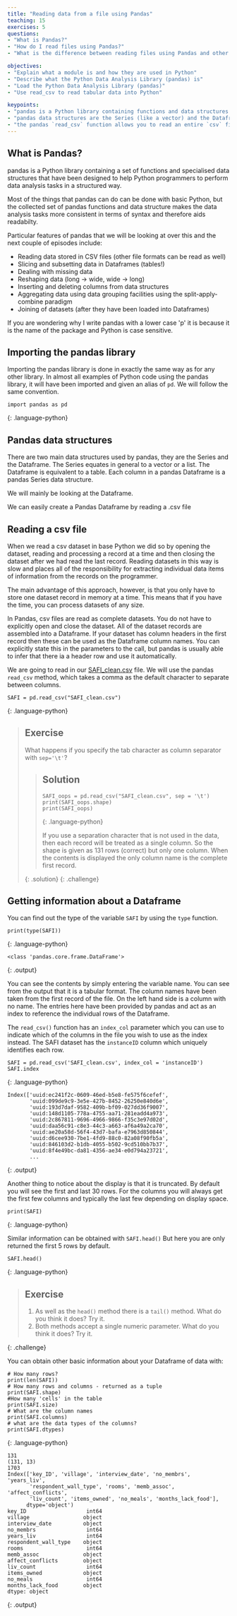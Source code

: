 ```yaml
---
title: "Reading data from a file using Pandas"
teaching: 15
exercises: 5
questions:
- "What is Pandas?"
- "How do I read files using Pandas?"
- "What is the difference between reading files using Pandas and other methods of reading files?"

objectives:
- "Explain what a module is and how they are used in Python"
- "Describe what the Python Data Analysis Library (pandas) is"
- "Load the Python Data Analysis Library (pandas)"
- "Use read_csv to read tabular data into Python"

keypoints:
- "pandas is a Python library containing functions and data structures to assist in data analysis"
- "pandas data structures are the Series (like a vector) and the Dataframe (like a table)"
- "the pandas `read_csv` function allows you to read an entire `csv` file into a Dataframe"
---
```


## What is Pandas?

pandas is a Python library containing a set of functions and specialised data structures that have been designed to help Python programmers to perform data analysis tasks in a structured way.

Most of the things that pandas can do can be done with basic Python, but the collected set of pandas functions and data structure makes the data analysis tasks more consistent in terms of syntax and therefore aids readabilty.

Particular features of pandas that we will be looking at over this and the next couple of episodes include:


* Reading data stored in CSV files (other file formats can be read as well)
* Slicing and subsetting data in Dataframes (tables!)
* Dealing with missing data
* Reshaping data (long -> wide,  wide -> long)
* Inserting and deleting columns from data structures
* Aggregating data using data grouping facilities using the split-apply-combine paradigm
* Joining of datasets (after they have been loaded into Dataframes)


If you are wondering why I write pandas with a lower case 'p' it is because it is the name of the package and Python is case sensitive.


## Importing the pandas library

Importing the pandas library is done in exactly the same way as for any other library. In almost all examples of Python code using the pandas library, it will have been imported and given an alias of `pd`. We will follow the same convention.


~~~
import pandas as pd
~~~
{: .language-python}

## Pandas data structures

There are two main data structures used by pandas, they are the Series and the Dataframe. The Series equates in general to a vector or a list. The Dataframe is equivalent to a table. Each column in a pandas Dataframe is a pandas Series data structure.

We will mainly be looking at the Dataframe.

We can easily create a Pandas Dataframe by reading a .csv file

## Reading a csv file

When we read a csv dataset in base Python we did so by opening the dataset, reading and processing a record at a time and then closing the dataset after we had read the last record. Reading datasets in this way is slow and places all of the responsibility for extracting individual data items of information from the records on the programmer.

The main advantage of this approach, however, is that you only have to store one dataset record in memory at a time. This means that if you have the time, you can process datasets of any size.

In Pandas, csv files are read as complete datasets. You do not have to explicitly open and close the dataset. All of the dataset records are assembled into a Dataframe. If your dataset has column headers in the first record then these can be used as the Dataframe column names. You can explicitly state this in the parameters to the call, but pandas is usually able to infer that there ia a header row and use it automatically.


We are going to read in our [SAFI_clean.csv](../data/SAFI_clean.csv) file. We will use the pandas `read_csv` method, which takes a comma as the default character to separate between columns.

~~~
SAFI = pd.read_csv("SAFI_clean.csv")
~~~
{: .language-python}

> ## Exercise
>
> What happens if you specify the tab character as column separator with `sep='\t'`?
>
> > ## Solution
> >
> > ~~~
> > SAFI_oops = pd.read_csv("SAFI_clean.csv", sep = '\t')
> > print(SAFI_oops.shape)
> > print(SAFI_oops)
> > ~~~
> > {: .language-python}
> >
> > If you use a separation character that is not used in the data, then each record will be treated as a single column. So the shape is given as 131 rows (correct) but only one column.
> > When the contents is displayed the only column name is the complete first record.
> >
> {: .solution}
{: .challenge}

##  Getting information about a Dataframe

You can find out the type of the variable `SAFI` by using the `type` function.

~~~
print(type(SAFI))
~~~
{: .language-python}

~~~
<class 'pandas.core.frame.DataFrame'>
~~~
{: .output}

You can see the contents by simply entering the variable name. You can see from the output that it is a tabular format. The column names have been taken from the first record of the file. On the left hand side is a column with no name. The entries here have been provided by pandas and act as an index to reference the individual rows of the Dataframe.

The `read_csv()` function has an `index_col` parameter which you can use to indicate which of the columns in the file you wish to use as the index instead. 
The SAFI dataset has the `instanceID` column which uniquely identifies each row. 

~~~
SAFI = pd.read_csv('SAFI_clean.csv', index_col = 'instanceID')
SAFI.index
~~~
{: .language-python}

~~~
Index(['uuid:ec241f2c-0609-46ed-b5e8-fe575f6cefef',
       'uuid:099de9c9-3e5e-427b-8452-26250e840d6e',
       'uuid:193d7daf-9582-409b-bf09-027dd36f9007',
       'uuid:148d1105-778a-4755-aa71-281eadd4a973',
       'uuid:2c867811-9696-4966-9866-f35c3e97d02d',
       'uuid:daa56c91-c8e3-44c3-a663-af6a49a2ca70',
       'uuid:ae20a58d-56f4-43d7-bafa-e7963d850844',
       'uuid:d6cee930-7be1-4fd9-88c0-82a08f90fb5a',
       'uuid:846103d2-b1db-4055-b502-9cd510bb7b37',
       'uuid:8f4e49bc-da81-4356-ae34-e0d794a23721',
       ...
~~~
{: .output}

Another thing to notice about the display is that it is truncated. By default you will see the first and last 30 rows. For the columns you will always get the first few columns and typically the last few depending on display space.

~~~
print(SAFI)
~~~
{: .language-python}

Similar information can be obtained with `SAFI.head()` But here you are only returned the first 5 rows by default.

~~~
SAFI.head()
~~~
{: .language-python}

> ## Exercise
>
> 1. As well as the `head()` method there is a `tail()` method. What do you think it does? Try it.
> 2. Both methods accept a single numeric parameter. What do you think it does? Try it.
> 
{: .challenge}

You can obtain other basic information about your Dataframe of data with:

~~~
# How many rows?
print(len(SAFI))
# How many rows and columns - returned as a tuple
print(SAFI.shape)
#How many 'cells' in the table
print(SAFI.size)
# What are the column names
print(SAFI.columns)
# what are the data types of the columns?
print(SAFI.dtypes)
~~~
{: .language-python}

~~~
131
(131, 13)
1703
Index(['key_ID', 'village', 'interview_date', 'no_membrs', 'years_liv',
       'respondent_wall_type', 'rooms', 'memb_assoc', 'affect_conflicts',
       'liv_count', 'items_owned', 'no_meals', 'months_lack_food'],
      dtype='object')
key_ID                   int64
village                 object
interview_date          object
no_membrs                int64
years_liv                int64
respondent_wall_type    object
rooms                    int64
memb_assoc              object
affect_conflicts        object
liv_count                int64
items_owned             object
no_meals                 int64
months_lack_food        object
dtype: object
~~~
{: .output}
